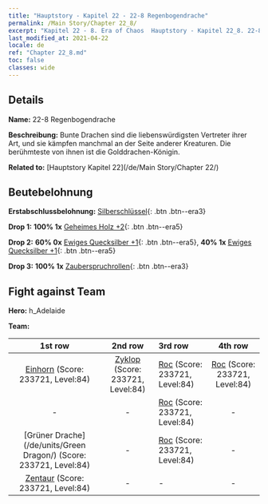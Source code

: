 ```yaml
---
title: "Hauptstory - Kapitel 22 - 22-8 Regenbogendrache"
permalink: /Main Story/Chapter 22_8/
excerpt: "Kapitel 22 - 8. Era of Chaos  Hauptstory - Kapitel 22_8. 22-8 Regenbogendrache"
last_modified_at: 2021-04-22
locale: de
ref: "Chapter 22_8.md"
toc: false
classes: wide
---
```


## Details

 **Name:** 22-8 Regenbogendrache

 **Beschreibung:** Bunte Drachen sind die liebenswürdigsten Vertreter ihrer Art, und sie kämpfen manchmal an der Seite anderer Kreaturen. Die berühmteste von ihnen ist die Golddrachen-Königin.

 **Related to:** [Hauptstory Kapitel 22](/de/Main Story/Chapter 22/)

## Beutebelohnung

 **Erstabschlussbelohnung:** [Silberschlüssel](/ItemsDE/con_693/){: .btn .btn--era3}

 **Drop 1:** **100% 1x** [Geheimes Holz +2](/ItemsDE/mat_76/){: .btn .btn--era5}

 **Drop 2:** **60% 0x** [Ewiges Quecksilber +1](/ItemsDE/mat_70/){: .btn .btn--era5}, **40% 1x** [Ewiges Quecksilber +1](/ItemsDE/mat_70/){: .btn .btn--era5}

 **Drop 3:** **100% 1x** [Zauberspruchrollen](/ItemsDE/con_694/){: .btn .btn--era3}


## Fight against Team
 **Hero:** h_Adelaide

 **Team:**


  | 1st row | 2nd row | 3rd row | 4th row |
  |:----:|:----:|:----|:----:|
  | [Einhorn](/de/units/Unicorn/) (Score: 233721, Level:84)  | [Zyklop](/de/units/Cyclops/) (Score: 233721, Level:84)  | [Roc](/de/units/Roc/) (Score: 233721, Level:84)  | [Roc](/de/units/Roc/) (Score: 233721, Level:84)  |
  | - | - | [Roc](/de/units/Roc/) (Score: 233721, Level:84)  | - |
  | [Grüner Drache](/de/units/Green Dragon/) (Score: 233721, Level:84)  | - | [Roc](/de/units/Roc/) (Score: 233721, Level:84)  | - |
  | [Zentaur](/de/units/Centaur/) (Score: 233721, Level:84)  | - | - | - |



